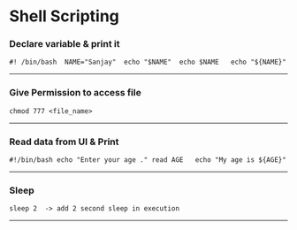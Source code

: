 # Shell Scripting

### Declare variable & print it

`#! /bin/bash 
NAME="Sanjay" 
echo "$NAME" 
echo $NAME  
echo "${NAME}" `

---
### Give Permission to access file
`chmod 777 <file_name>`

---
### Read data from UI & Print

`#!/bin/bash
echo "Enter your age ."
read AGE  
echo "My age is ${AGE}"`

---
### Sleep
`sleep 2  -> add 2 second sleep in execution`

---
###
